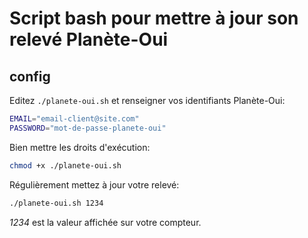 # Script bash pour mettre à jour son relevé Planète-Oui

## config

Editez `./planete-oui.sh` et renseigner vos identifiants Planète-Oui:
```bash
EMAIL="email-client@site.com"
PASSWORD="mot-de-passe-planete-oui"
```

Bien mettre les droits d'exécution:
```bash
chmod +x ./planete-oui.sh
```

Régulièrement mettez à jour votre relevé:
```bash
./planete-oui.sh 1234
```
*1234* est la valeur affichée sur votre compteur.


